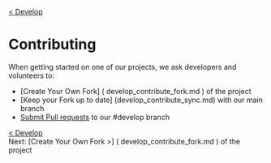 [< Develop](Develop.md)
# Contributing
When getting started on one of our projects, we ask developers and volunteers to:

+ [Create Your Own Fork] ( develop_contribute_fork.md ) of the project
+ [Keep your Fork up to date] (develop_contribute_sync.md) with our main branch
+ [Submit Pull requests](develop_contribute_pull.md ) to our #develop branch


  

[< Develop](Develop.md)     
Next: [Create Your Own Fork >] ( develop_contribute_fork.md ) of the project